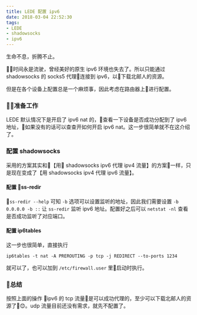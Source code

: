 ```yaml
---
title: LEDE 配置 ipv6
date: 2018-03-04 22:52:30
tags:
- LEDE
- shadowsocks
- ipv6
---
```


生命不息，折腾不止。

时间永是流驶，曾经美好的原生 ipv6 环境也失去了。所以只能通过 shadowsocks 的 socks5 代理连接到 ipv6，以下载北邮人的资源。

但是在各个设备上配置总是一个麻烦事，因此考虑在路由器上进行配置。

### 准备工作

LEDE 默认情况下是开启了 ipv6 nat 的，查看一下设备是否成功分配到了 ipv6 地址，如果没有的话可以查查开如何开启 ipv6 nat。这一步很简单就不在这介绍了。

### 配置 shadowsocks

采用的方案其实和【用 shadowsocks ipv6 代理 ipv4 流量】的方案一样，只是现在变成了【用 shadowsocks ipv4 代理 ipv6 流量】。

#### 配置 ss-redir

`ss-redir --help` 可知 `-b` 选项可以设置监听的地址，因此我们需要设置 `-b 0.0.0.0 -b ::` 让 `ss-redir` 监听 ipv6 地址。配置好之后可以 `netstat -nl` 查看是否成功监听了对应端口。

#### 配置 ip6tables

这一步也很简单，直接执行  
```
ip6tables -t nat -A PREROUTING -p tcp -j REDIRECT --to-ports 1234
```
就可以了，也可以加到 `/etc/firewall.user` 里启动时执行。

### 总结

按照上面的操作 ipv6 的 tcp 流量是可以成功代理的，至少可以下载北邮人的资源了😊。udp 流量目前还没有需求，就先不配置了。